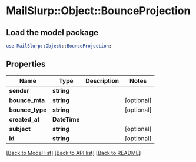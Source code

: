 # MailSlurp::Object::BounceProjection

## Load the model package
```perl
use MailSlurp::Object::BounceProjection;
```

## Properties
Name | Type | Description | Notes
------------ | ------------- | ------------- | -------------
**sender** | **string** |  | 
**bounce_mta** | **string** |  | [optional] 
**bounce_type** | **string** |  | [optional] 
**created_at** | **DateTime** |  | 
**subject** | **string** |  | [optional] 
**id** | **string** |  | [optional] 

[[Back to Model list]](../README#documentation-for-models) [[Back to API list]](../README#documentation-for-api-endpoints) [[Back to README]](../README)


